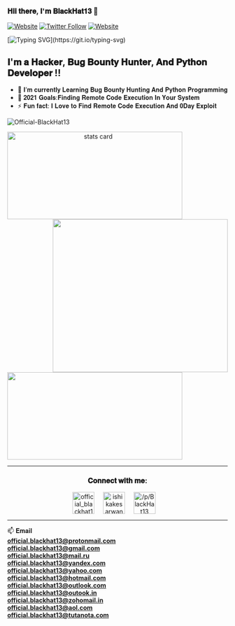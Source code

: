 ### 𝐇𝐢𝐢 𝐭𝐡𝐞𝐫𝐞, 𝐈'𝐦 𝐁𝐥𝐚𝐜𝐤𝐇𝐚𝐭𝟏𝟑 👋

[![Website](https://img.shields.io/website?label=Hackerone&style=for-the-badge&url=https://hackerone.com/official_blackhat13?type=user)](https://hackerone.com/official_blackhat13?type=user)
[![Twitter Follow](https://img.shields.io/twitter/follow/_BlackHat13_?color=1DA1F2&logo=twitter&style=for-the-badge)](https://twitter.com/intent/follow?original_referer=https%3A%2F%2Fgithub.com%2FOfficial-BlackHat13&screen_name=_BlackHat13_)
[![Website](https://img.shields.io/website?label=TryHackMe&style=for-the-badge&url=https://tryhackme.com/p/BlackHat13)](https://tryhackme.com/p/BlackHat13)

[![Typing SVG](https://readme-typing-svg.herokuapp.com?font=Robot-Bold&size=30&color=330033&center=true&vCenter=true&width=900&height=110&lines=𝐇𝐚𝐜𝐤𝐞𝐫;𝐁𝐮𝐠+𝐁𝐨𝐮𝐧𝐭𝐲+𝐇𝐮𝐧𝐭𝐞𝐫;𝐒𝐞𝐜𝐮𝐫𝐢𝐭𝐲+𝐑𝐞𝐬𝐞𝐚𝐫𝐜𝐡𝐞𝐫;𝐏𝐲𝐭𝐡𝐨𝐧+𝐃𝐞𝐯𝐞𝐥𝐨𝐩𝐞𝐫;)](https://git.io/typing-svg)

## 𝐈'𝐦 𝐚 𝐇𝐚𝐜𝐤𝐞𝐫, 𝐁𝐮𝐠 𝐁𝐨𝐮𝐧𝐭𝐲 𝐇𝐮𝐧𝐭𝐞𝐫, 𝐀𝐧𝐝 𝐏𝐲𝐭𝐡𝐨𝐧 𝐃𝐞𝐯𝐞𝐥𝐨𝐩𝐞𝐫 !!

- 🌱 𝐈’𝐦 𝐜𝐮𝐫𝐫𝐞𝐧𝐭𝐥𝐲 𝐋𝐞𝐚𝐫𝐧𝐢𝐧𝐠 𝐁𝐮𝐠 𝐁𝐨𝐮𝐧𝐭𝐲 𝐇𝐮𝐧𝐭𝐢𝐧𝐠 𝐀𝐧𝐝 𝐏𝐲𝐭𝐡𝐨𝐧 𝐏𝐫𝐨𝐠𝐫𝐚𝐦𝐦𝐢𝐧𝐠
- 🥅 𝟐𝟎𝟐𝟏 𝐆𝐨𝐚𝐥𝐬:𝐅𝐢𝐧𝐝𝐢𝐧𝐠 𝐑𝐞𝐦𝐨𝐭𝐞 𝐂𝐨𝐝𝐞 𝐄𝐱𝐞𝐜𝐮𝐭𝐢𝐨𝐧 𝐈𝐧 𝐘𝐨𝐮𝐫 𝐒𝐲𝐬𝐭𝐞𝐦
- ⚡ 𝐅𝐮𝐧 𝐟𝐚𝐜𝐭: 𝐈 𝐋𝐨𝐯𝐞 𝐭𝐨 𝐅𝐢𝐧𝐝 𝐑𝐞𝐦𝐨𝐭𝐞 𝐂𝐨𝐝𝐞 𝐄𝐱𝐞𝐜𝐮𝐭𝐢𝐨𝐧 𝐀𝐧𝐝 𝟎𝐃𝐚𝐲 𝐄𝐱𝐩𝐥𝐨𝐢𝐭

<p align="left"> <img src="https://komarev.com/ghpvc/?username=Official-BlackHat13&label=Profile%20views&color=0e75b6&style=flat" alt="Official-BlackHat13" /> </p>
<p>
<a align= "center" href="https://github.com/Official-BlackHat13">
<img alt= "stats card" height="200px" width="400" src="https://github-readme-streak-stats.herokuapp.com/?user=Official-BlackHat13&theme=tokyonight">
<img align="right" height="350" width="400" src="https://tryhackme.com/img/badges/hackerofthemonth.svg" /> </a>
</p>
<img height="200px" width="400" src="https://github-readme-stats.vercel.app/api?username=Official-BlackHat13&count_private=true&theme=tokyonight&show_icons=true" />

<hr>

<h3 align="center">𝐂𝐨𝐧𝐧𝐞𝐜𝐭 𝐰𝐢𝐭𝐡 𝐦𝐞:</h3>
<p align="center">
<a href="https://hackerone.com/official_blackhat13?type=user" target="blank"><img align="center" src="https://www.hackerone.com/themes/hacker_one/images/logo-hackerone.svg" alt="official_blackhat13" height="50" width="50" /></a> &nbsp;&nbsp;&nbsp;
<a href="https://twitter.com/_BlackHat13_" target="blank"><img align="center" src="https://img.icons8.com/cute-clipart/64/000000/twitter.png" alt="ishikakesarwan4" height="50" width="50" /></a> &nbsp;&nbsp;&nbsp;
<a href="https://tryhackme.com/p/BlackHat13" target="blank"><img align="center" src="https://assets.tryhackme.com/img/THMlogo.png" alt="/p/BlackHat13" height="50" width="50" /></a> &nbsp;&nbsp;&nbsp;
</p>

<hr>

📫 𝐄𝐦𝐚𝐢𝐥 <br>
**official.blackhat13@protonmail.com**
<br>
**official.blackhat13@gmail.com**
<br>
**official.blackhat13@mail.ru**
<br>
**official.blackhat13@yandex.com**
<br>
**official.blackhat13@yahoo.com**
<br>
**official.blackhat13@hotmail.com**
<br>
**official.blackhat13@outlook.com**
<br>
**official.blackhat13@outook.in**
<br>
**official.blackhat13@zohomail.in**
<br>
**official.blackhat13@aol.com**
<br>
**official.blackhat13@tutanota.com**
<br>
